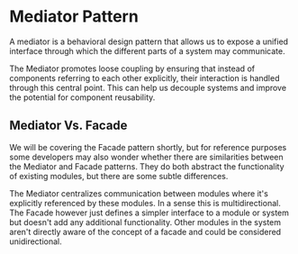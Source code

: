 # Mediator Pattern

A mediator is a behavioral design pattern that allows us to expose a unified interface through which the different parts of a system may communicate.

The Mediator promotes loose coupling by ensuring that instead of components referring to each other explicitly, their interaction is handled through this central point. This can help us decouple systems and improve the potential for component reusability.

## Mediator Vs. Facade

We will be covering the Facade pattern shortly, but for reference purposes some developers may also wonder whether there are similarities between the Mediator and Facade patterns. They do both abstract the functionality of existing modules, but there are some subtle differences.

The Mediator centralizes communication between modules where it's explicitly referenced by these modules. In a sense this is multidirectional. The Facade however just defines a simpler interface to a module or system but doesn't add any additional functionality. Other modules in the system aren't directly aware of the concept of a facade and could be considered unidirectional.
